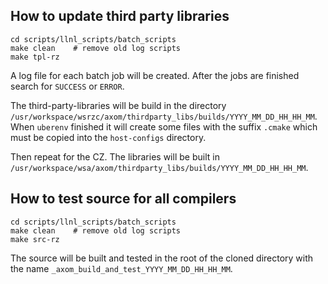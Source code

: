 ## How to update third party libraries

```
cd scripts/llnl_scripts/batch_scripts
make clean    # remove old log scripts
make tpl-rz 
```

A log file for each batch job will be created.
After the jobs are finished search for `SUCCESS` or `ERROR`.

The third-party-libraries will be build in the directory
`/usr/workspace/wsrzc/axom/thirdparty_libs/builds/YYYY_MM_DD_HH_HH_MM`.
When `uberenv` finished it will create some files with the suffix
`.cmake` which must be copied into the `host-configs` directory.

Then repeat for the CZ.  The libraries will be built in
`/usr/workspace/wsa/axom/thirdparty_libs/builds/YYYY_MM_DD_HH_HH_MM`.

## How to test source for all compilers

```
cd scripts/llnl_scripts/batch_scripts
make clean    # remove old log scripts
make src-rz 
```

The source will be built and tested in the root of the cloned
directory with the name `_axom_build_and_test_YYYY_MM_DD_HH_HH_MM`.
